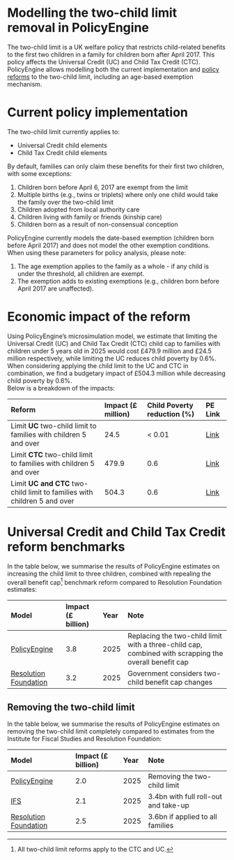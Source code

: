 # Modelling the two-child limit removal in PolicyEngine

The two-child limit is a UK welfare policy that restricts child-related benefits to the first two children in a family for children born after April 2017. This policy affects the Universal Credit (UC) and Child Tax Credit (CTC).  
PolicyEngine allows modelling both the current implementation and [policy reforms](https://www.theguardian.com/society/2025/feb/26/parents-under-fives-could-be-exempted-two-child-benefit-cap-uk) to the two-child limit, including an age-based exemption mechanism.

# Current policy implementation

The two-child limit currently applies to:

- Universal Credit child elements
- Child Tax Credit child elements

By default, families can only claim these benefits for their first two children, with some exceptions:

1. Children born before April 6, 2017 are exempt from the limit
2. Multiple births (e.g., twins or triplets) where only one child would take the family over the two-child limit
3. Children adopted from local authority care
4. Children living with family or friends (kinship care)
5. Children born as a result of non-consensual conception

PolicyEngine currently models the date-based exemption (children born before April 2017) and does not model the other exemption conditions. When using these parameters for policy analysis, please note:

1. The age exemption applies to the family as a whole - if any child is under the threshold, all children are exempt.
2. The exemption adds to existing exemptions (e.g., children born before April 2017 are unaffected).

# Economic impact of the reform

Using PolicyEngine’s microsimulation model, we estimate that limiting the Universal Credit (UC) and Child Tax Credit (CTC) child cap to families with children under 5 years old in 2025 would cost £479.9 million and £24.5 million respectively, while limiting the UC reduces child poverty by 0.6%.  
When considering applying the child limit to the UC and CTC in combination, we find a budgetary impact of £504.3 million while decreasing child poverty by 0.6%.  
Below is a breakdown of the impacts:

| Reform                                                                    | Impact (£ million) | Child Poverty reduction (%) | PE Link                                                                                                                         |
| :------------------------------------------------------------------------ | :----------------- | :-------------------------- | :------------------------------------------------------------------------------------------------------------------------------ |
| Limit **UC** two-child limit to families with children 5 and over         | 24.5               | < 0.01                      | [Link](https://policyengine.org/uk/policy?reform=77113&focus=policyOutput.policyBreakdown&region=uk&timePeriod=2025&baseline=1) |
| Limit **CTC** two-child limit to families with children 5 and over        | 479.9              | 0.6                         | [Link](https://policyengine.org/uk/policy?focus=policyOutput.policyBreakdown&reform=77112&region=uk&timePeriod=2025&baseline=1) |
| Limit **UC and CTC** two-child limit to families with children 5 and over | 504.3              | 0.6                         | [Link](https://policyengine.org/uk/policy?focus=policyOutput.policyBreakdown&reform=77114&region=uk&timePeriod=2025&baseline=1) |

# Universal Credit and Child Tax Credit reform benchmarks

In the table below, we summarise the results of PolicyEngine estimates on increasing the child limit to three children, combined with repealing the overall benefit cap[^1] benchmark reform compared to Resolution Foundation estimates:

| Model                                                                                                                                   | Impact (£ billion) | Year | Note                                                                                                  |
| :-------------------------------------------------------------------------------------------------------------------------------------- | :----------------- | :--- | :---------------------------------------------------------------------------------------------------- |
| [PolicyEngine](https://policyengine.org/uk/policy?reform=77108&focus=policyOutput.policyBreakdown&region=uk&timePeriod=2025&baseline=1) | 3.8                | 2025 | Replacing the two-child limit with a three-child cap, combined with scrapping the overall benefit cap |
| [Resolution Foundation](https://www.devonlive.com/news/cost-of-living/government-considers-two-child-benefit-9980420)                   | 3.2                | 2025 | Government considers two-child benefit cap changes                                                    |

## Removing the two-child limit

In the table below, we summarise the results of PolicyEngine estimates on removing the two-child limit completely compared to estimates from the Institute for Fiscal Studies and Resolution Foundation:

| Model                                                                                                                                   | Impact (£ billion) | Year | Note                                 |
| :-------------------------------------------------------------------------------------------------------------------------------------- | :----------------- | :--- | :----------------------------------- |
| [PolicyEngine](https://policyengine.org/uk/policy?focus=policyOutput.policyBreakdown&reform=77100&region=uk&timePeriod=2025&baseline=1) | 2.0                | 2025 | Removing the two-child limit         |
| [IFS](https://ifs.org.uk/articles/two-child-limit-poverty-incentives-and-cost)                                                          | 2.1                | 2025 | 3.4bn with full roll-out and take-up |
| [Resolution Foundation](https://www.resolutionfoundation.org/publications/catastophic-caps/)                                            | 2.5                | 2025 | 3.6bn if applied to all families     |

[^1]: All two-child limit reforms apply to the CTC and UC.
